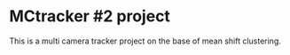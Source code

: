 # MCtracker #2 project

This is a multi camera tracker project on the base of mean shift clustering.
